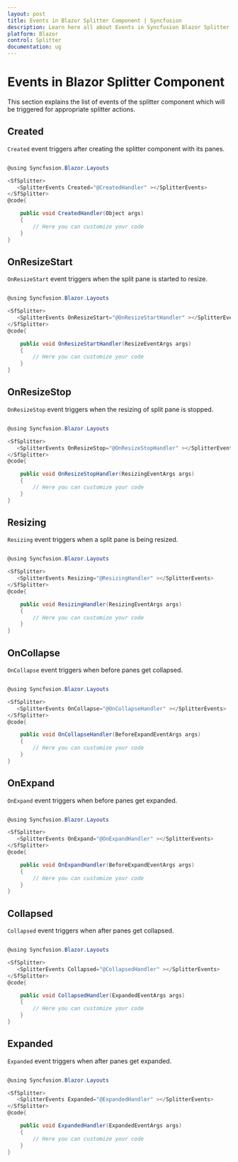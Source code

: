 ```yaml
---
layout: post
title: Events in Blazor Splitter Component | Syncfusion
description: Learn here all about Events in Syncfusion Blazor Splitter component and more.
platform: Blazor
control: Splitter
documentation: ug
---
```


# Events in Blazor Splitter Component

This section explains the list of events of the splitter component which will be triggered for appropriate splitter actions.

## Created

`Created` event triggers after creating the splitter component with its panes.

```csharp

@using Syncfusion.Blazor.Layouts

<SfSplitter>
   <SplitterEvents Created="@CreatedHandler" ></SplitterEvents>
</SfSplitter>
@code{

    public void CreatedHandler(Object args)
    {
        // Here you can customize your code
    }
}

```

## OnResizeStart

`OnResizeStart` event triggers when the split pane is started to resize.

```csharp

@using Syncfusion.Blazor.Layouts

<SfSplitter>
   <SplitterEvents OnResizeStart="@OnResizeStartHandler" ></SplitterEvents>
</SfSplitter>
@code{

    public void OnResizeStartHandler(ResizeEventArgs args)
    {
        // Here you can customize your code
    }
}

```

## OnResizeStop

`OnResizeStop` event triggers when the resizing of split pane is stopped.

```csharp

@using Syncfusion.Blazor.Layouts

<SfSplitter>
   <SplitterEvents OnResizeStop="@OnResizeStopHandler" ></SplitterEvents>
</SfSplitter>
@code{

    public void OnResizeStopHandler(ResizingEventArgs args)
    {
        // Here you can customize your code
    }
}

```

## Resizing

`Resizing` event triggers when a split pane is being resized.

```csharp

@using Syncfusion.Blazor.Layouts

<SfSplitter>
   <SplitterEvents Resizing="@ResizingHandler" ></SplitterEvents>
</SfSplitter>
@code{

    public void ResizingHandler(ResizingEventArgs args)
    {
        // Here you can customize your code
    }
}

```

## OnCollapse

`OnCollapse` event triggers when before panes get collapsed.

```csharp

@using Syncfusion.Blazor.Layouts

<SfSplitter>
   <SplitterEvents OnCollapse="@OnCollapseHandler" ></SplitterEvents>
</SfSplitter>
@code{

    public void OnCollapseHandler(BeforeExpandEventArgs args)
    {
        // Here you can customize your code
    }
}

```

## OnExpand

`OnExpand` event triggers when before panes get expanded.

```csharp

@using Syncfusion.Blazor.Layouts

<SfSplitter>
   <SplitterEvents OnExpand="@OnExpandHandler" ></SplitterEvents>
</SfSplitter>
@code{

    public void OnExpandHandler(BeforeExpandEventArgs args)
    {
        // Here you can customize your code
    }
}

```

## Collapsed

`Collapsed` event triggers when after panes get collapsed.

```csharp

@using Syncfusion.Blazor.Layouts

<SfSplitter>
   <SplitterEvents Collapsed="@CollapsedHandler" ></SplitterEvents>
</SfSplitter>
@code{

    public void CollapsedHandler(ExpandedEventArgs args)
    {
        // Here you can customize your code
    }
}

```

## Expanded

`Expanded` event triggers when after panes get expanded.

```csharp

@using Syncfusion.Blazor.Layouts

<SfSplitter>
   <SplitterEvents Expanded="@ExpandedHandler" ></SplitterEvents>
</SfSplitter>
@code{

    public void ExpandedHandler(ExpandedEventArgs args)
    {
        // Here you can customize your code
    }
}

```